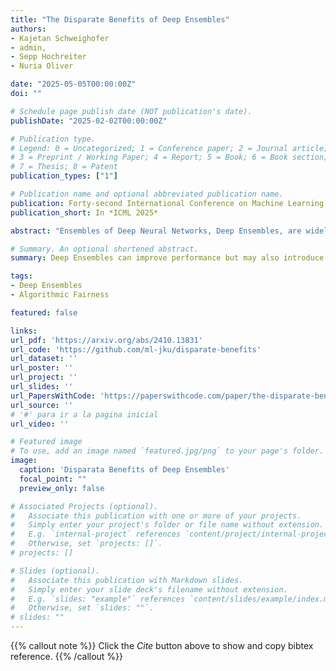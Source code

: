 ```yaml
---
title: "The Disparate Benefits of Deep Ensembles"
authors:
- Kajetan Schweighofer
- admin,
- Sepp Hochreiter
- Nuria Oliver

date: "2025-05-05T00:00:00Z"
doi: ""

# Schedule page publish date (NOT publication's date).
publishDate: "2025-02-02T00:00:00Z"

# Publication type.
# Legend: 0 = Uncategorized; 1 = Conference paper; 2 = Journal article;
# 3 = Preprint / Working Paper; 4 = Report; 5 = Book; 6 = Book section;
# 7 = Thesis; 8 = Patent
publication_types: ["1"]

# Publication name and optional abbreviated publication name.
publication: Forty-second International Conference on Machine Learning
publication_short: In *ICML 2025*

abstract: "Ensembles of Deep Neural Networks, Deep Ensembles, are widely used as a simple way to boost predictive performance. However, their impact on algorithmic fairness is not well understood yet. Algorithmic fairness investigates how a model's performance varies across different groups, typically defined by protected attributes such as age, gender, or race. In this work, we investigate the interplay between the performance gains from Deep Ensembles and fairness. Our analysis reveals that they unevenly favor different groups in what we refer to as a disparate benefits effect. We empirically investigate this effect with Deep Ensembles applied to popular facial analysis and medical imaging datasets, where protected group attributes are given and find that it occurs for multiple established group fairness metrics, including statistical parity and equal opportunity. Furthermore, we identify the per-group difference in predictive diversity of ensemble members as the potential cause of the disparate benefits effect. Finally, we evaluate different approaches to reduce unfairness due to the disparate benefits effect. Our findings show that post-processing is an effective method to mitigate this unfairness while preserving the improved performance of Deep Ensembles."

# Summary. An optional shortened abstract.
summary: Deep Ensembles can improve performance but may also introduce fairness issues, unevenly benefiting different groups. This study identifies that effect, propose a explanation based on predictive diversity and explores mitigation techniques that can reduce unfairness while preserving performance gains.

tags:
- Deep Ensembles
- Algorithmic Fairness

featured: false

links:
url_pdf: 'https://arxiv.org/abs/2410.13831'
url_code: 'https://github.com/ml-jku/disparate-benefits'
url_dataset: ''
url_poster: ''
url_project: ''
url_slides: ''
url_PapersWithCode: 'https://paperswithcode.com/paper/the-disparate-benefits-of-deep-ensembles'
url_source: '' 
# '#' para ir a la pagina inicial
url_video: ''

# Featured image
# To use, add an image named `featured.jpg/png` to your page's folder. 
image:
  caption: 'Disparata Benefits of Deep Ensembles'
  focal_point: ""
  preview_only: false

# Associated Projects (optional).
#   Associate this publication with one or more of your projects.
#   Simply enter your project's folder or file name without extension.
#   E.g. `internal-project` references `content/project/internal-project/index.md`.
#   Otherwise, set `projects: []`.
# projects: []

# Slides (optional).
#   Associate this publication with Markdown slides.
#   Simply enter your slide deck's filename without extension.
#   E.g. `slides: "example"` references `content/slides/example/index.md`.
#   Otherwise, set `slides: ""`.
# slides: ""
---
```


<blockquote class="twitter-tweet">
  <a href="https://twitter.com/kschweig_/status/1848257945596768258"></a> 
</blockquote><script async src="https://platform.twitter.com/widgets.js" charset="utf-8"></script> 

{{% callout note %}}
Click the *Cite* button above to show and copy bibtex reference.
{{% /callout %}}

